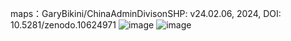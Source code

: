 maps：GaryBikini/ChinaAdminDivisonSHP: v24.02.06, 2024, DOI: 10.5281/zenodo.10624971
![image](https://github.com/user-attachments/assets/77071dca-db5c-43b0-aed0-a78a84451785)
![image](https://github.com/user-attachments/assets/192255a9-722b-4d4b-bc91-046397408f59)

